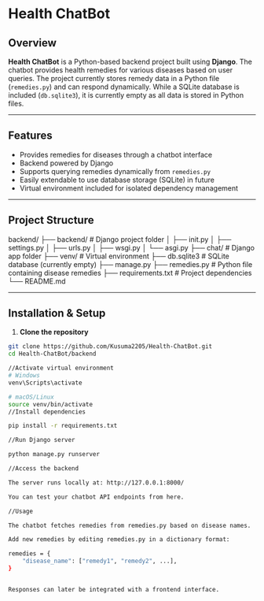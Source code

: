 # Health ChatBot

## Overview
**Health ChatBot** is a Python-based backend project built using **Django**. The chatbot provides health remedies for various diseases based on user queries. The project currently stores remedy data in a Python file (`remedies.py`) and can respond dynamically. While a SQLite database is included (`db.sqlite3`), it is currently empty as all data is stored in Python files.

---

## Features
- Provides remedies for diseases through a chatbot interface
- Backend powered by Django
- Supports querying remedies dynamically from `remedies.py`
- Easily extendable to use database storage (SQLite) in future
- Virtual environment included for isolated dependency management

---

## Project Structure
backend/
├── backend/ # Django project folder
│ ├── init.py
│ ├── settings.py
│ ├── urls.py
│ ├── wsgi.py
│ └── asgi.py
├── chat/ # Django app folder
├── venv/ # Virtual environment
├── db.sqlite3 # SQLite database (currently empty)
├── manage.py
├── remedies.py # Python file containing disease remedies
├── requirements.txt # Project dependencies
└── README.md

---

## Installation & Setup

1. **Clone the repository**
```bash
git clone https://github.com/Kusuma2205/Health-ChatBot.git
cd Health-ChatBot/backend

//Activate virtual environment
# Windows
venv\Scripts\activate

# macOS/Linux
source venv/bin/activate
//Install dependencies

pip install -r requirements.txt

//Run Django server

python manage.py runserver

//Access the backend

The server runs locally at: http://127.0.0.1:8000/

You can test your chatbot API endpoints from here.

//Usage

The chatbot fetches remedies from remedies.py based on disease names.

Add new remedies by editing remedies.py in a dictionary format:

remedies = {
    "disease_name": ["remedy1", "remedy2", ...],
}


Responses can later be integrated with a frontend interface.